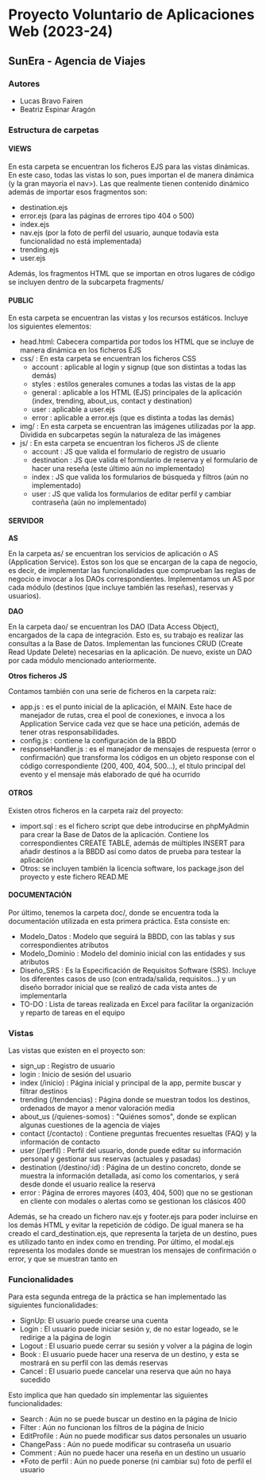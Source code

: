 # Proyecto Voluntario de Aplicaciones Web (2023-24)
## SunEra - Agencia de Viajes

### Autores
- Lucas Bravo Fairen
- Beatriz Espinar Aragón

### Estructura de carpetas
#### VIEWS
En esta carpeta se encuentran los ficheros EJS para las vistas dinámicas. En este caso, todas las vistas lo son, pues importan el <head> de manera dinámica (y la gran mayoría el nav>). Las que realmente tienen contenido dinámico además de importar esos fragmentos son:
- destination.ejs
- error.ejs (para las páginas de errores tipo 404 o 500)
- index.ejs
- nav.ejs (por la foto de perfil del usuario, aunque todavía esta funcionalidad no está implementada)
- trending.ejs
- user.ejs

Además, los fragmentos HTML que se importan en otros lugares de código se incluyen dentro de la subcarpeta fragments/
#### PUBLIC
En esta carpeta se encuentran las vistas y los recursos estáticos. Incluye los siguientes elementos:
- head.html: Cabecera compartida por todos los HTML que se incluye de manera dinámica en los ficheros EJS
- css/ : En esta carpeta se encuentran los ficheros CSS
    - account : aplicable al login y signup (que son distintas a todas las demás)
    - styles : estilos generales comunes a todas las vistas de la app
    - general : aplicable a los HTML (EJS) principales de la aplicación (index, trending, about_us, contact y destination)
    - user : aplicable a user.ejs
    - error : aplicable a error.ejs (que es distinta a todas las demás)
- img/ : En esta carpeta se encuentran las imágenes utilizadas por la app. Dividida en subcarpetas según la naturaleza de las imágenes
- js/ : En esta carpeta se encuentran los ficheros JS de cliente
    - account : JS que valida el formulario de registro de usuario
    - destination : JS que valida el formulario de reserva y el formulario de hacer una reseña (este último aún no implementado)
    - index : JS que valida los formularios de búsqueda y filtros (aún no implementado)
    - user : JS que valida los formularios de editar perfil y cambiar contraseña (aún no implementado)

#### SERVIDOR
__AS__

En la carpeta as/ se encuentran los servicios de aplicación o AS (Application Service). Estos son los que se encargan de la capa de negocio, es decir, de implementar las funcionalidades que comprueban las reglas de negocio e invocar a los DAOs correspondientes. Implementamos un AS por cada módulo (destinos (que incluye también las reseñas), reservas y usuarios).

__DAO__

En la carpeta dao/ se encuentran los DAO (Data Access Object), encargados de la capa de integración. Esto es, su trabajo es realizar las consultas a la Base de Datos. Implementan las funciones CRUD (Create Read Update Delete) necesarias en la aplicación. De nuevo, existe un DAO por cada módulo mencionado anteriormente.

__Otros ficheros JS__

Contamos también con una serie de ficheros en la carpeta raíz:
- app.js : es el punto inicial de la aplicación, el MAIN. Este hace de manejador de rutas, crea el pool de conexiones, e invoca a los Application Service cada vez que se hace una petición, además de tener otras responsabilidades.
- config.js : contiene la configuración de la BBDD
- responseHandler.js : es el manejador de mensajes de respuesta (error o confirmación) que transforma los códigos en un objeto response con el código correspondiente (200, 400, 404, 500...), el título principal del evento y el mensaje más elaborado de qué ha ocurrido

#### OTROS
Existen otros ficheros en la carpeta raíz del proyecto:
- import.sql : es el fichero script que debe introducirse en phpMyAdmin para crear la Base de Datos de la aplicación. Contiene los correspondientes CREATE TABLE, además de múltiples INSERT para añadir destinos a la BBDD así como datos de prueba para testear la aplicación
- Otros: se incluyen también la licencia software, los package.json del proyecto y este fichero READ.ME

#### DOCUMENTACIÓN
Por último, tenemos la carpeta doc/, donde se encuentra toda la documentación utilizada en esta primera práctica. Esta consiste en:
- Modelo_Datos : Modelo que seguirá la BBDD, con las tablas y sus correspondientes atributos
- Modelo_Dominio : Modelo del dominio inicial con las entidades y sus atributos
- Diseño_SRS : Es la Especificación de Requisitos Software (SRS). Incluye los diferentes casos de uso (con entrada/salida, requisitos...) y un diseño borrador inicial que se realizó de cada vista antes de implementarla
- TO-DO : Lista de tareas realizada en Excel para facilitar la organización y reparto de tareas en el equipo

### Vistas
Las vistas que existen en el proyecto son:
- sign_up : Registro de usuario
- login : Inicio de sesión del usuario
- index (/inicio) : Página inicial y principal de la app, permite buscar y filtrar destinos
- trending (/tendencias) : Página donde se muestran todos los destinos, ordenados de mayor a menor valoración media
- about_us (/quienes-somos) : "Quiénes somos", donde se explican algunas cuestiones de la agencia de viajes
- contact (/contacto) : Contiene preguntas frecuentes resueltas (FAQ) y la información de contacto
- user (/perfil) : Perfil del usuario, donde puede editar su información personal y gestionar sus reservas (actuales y pasadas)
- destination (/destino/:id) : Página de un destino concreto, donde se muestra la información detallada, así como los comentarios, y será desde donde el usuario realice la reserva
- error : Página de errores mayores (403, 404, 500) que no se gestionan en cliente con modales o alertas como se gestionan los clásicos 400

Además, se ha creado un fichero nav.ejs y footer.ejs para poder incluirse en los demás HTML y evitar la repetición de código. De igual manera se ha creado el card_destination.ejs, que representa la tarjeta de un destino, pues es utilizado tanto en index como en trending. Por último, el modal.ejs representa los modales donde se muestran los mensajes de confirmación o error, y que se muestran tanto en 

### Funcionalidades
Para esta segunda entrega de la práctica se han implementado las siguientes funcionalidades:
- SignUp: El usuario puede crearse una cuenta
- Login : El usuario puede iniciar sesión y, de no estar logeado, se le redirige a la página de login
- Logout : El usuario puede cerrar su sesión y volver a la página de login
- Book : El usuario puede hacer una reserva de un destino, y esta se mostrará en su perfil con las demás reservas
- Cancel : El usuario puede cancelar una reserva que aún no haya sucedido

Esto implica que han quedado sin implementar las siguientes funcionalidades:
- Search : Aún no se puede buscar un destino en la página de Inicio
- Filter : Aún no funcionan los filtros de la página de Inicio
- EditProfile : Aún no puede modificar sus datos personales un usuario
- ChangePass : Aún no puede modificar su contraseña un usuario
- Comment : Aún no puede hacer una reseña en un destino un usuario
- *Foto de perfil : Aún no puede ponerse (ni cambiar su) foto de perfil el usuario
